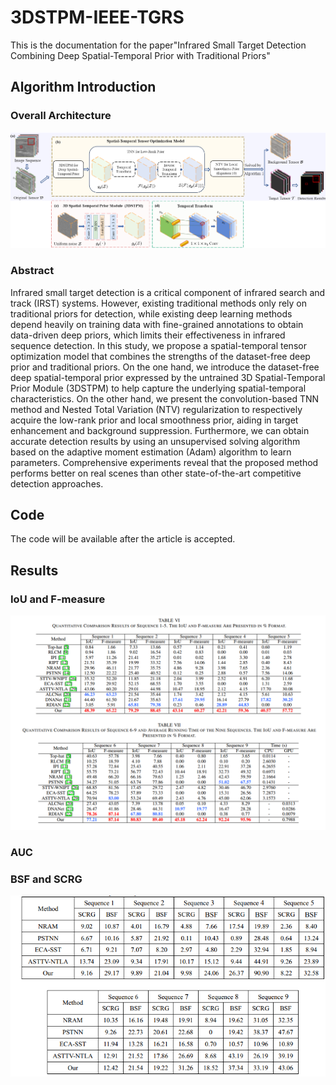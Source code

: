 # 3DSTPM-IEEE-TGRS
This is the documentation for the paper"Infrared Small Target Detection Combining Deep Spatial-Temporal Prior with Traditional Priors"
## Algorithm Introduction
### Overall Architecture
![image](https://github.com/ELOESZHANG/3DSTPM-IEEE-TGRS/blob/main/overall.png)
### Abstract
Infrared small target detection is a critical component of infrared search and track (IRST) systems. However, existing traditional methods only rely on traditional priors for detection, while existing deep learning methods depend heavily on training data with fine-grained annotations to obtain data-driven deep priors, which limits their effectiveness in infrared sequence detection. In this study, we propose a spatial-temporal tensor optimization model that combines the strengths of the dataset-free deep prior and traditional priors. On the one hand, we introduce the dataset-free deep spatial-temporal prior expressed by the untrained 3D Spatial-Temporal Prior Module (3DSTPM) to help capture the underlying spatial-temporal characteristics. On the other hand, we present the convolution-based TNN method and Nested Total Variation (NTV) regularization to respectively acquire the low-rank prior and local smoothness prior, aiding in target enhancement and background suppression. Furthermore, we can obtain accurate detection results by using an unsupervised solving algorithm based on the adaptive moment estimation (Adam) algorithm to learn parameters. Comprehensive experiments reveal that the proposed method performs better on real scenes than other state-of-the-art competitive detection approaches.
## Code
The code will be available after the article is accepted.
## Results
### IoU and F-measure
![image](https://github.com/ELOESZHANG/3DSTPM-IEEE-TGRS/blob/main/results-1.png)
### AUC
### BSF and SCRG
![image](https://github.com/ELOESZHANG/3DSTPM-IEEE-TGRS/blob/main/result-2.png)
